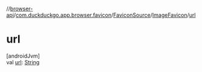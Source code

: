 //[browser-api](../../../../index.md)/[com.duckduckgo.app.browser.favicon](../../index.md)/[FaviconSource](../index.md)/[ImageFavicon](index.md)/[url](url.md)

# url

[androidJvm]\
val [url](url.md): [String](https://kotlinlang.org/api/latest/jvm/stdlib/kotlin/-string/index.html)
